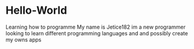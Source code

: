 # Hello-World
Learning how to programme 
My name is Jetice182 im a new programmer looking to learn different programming languages and and possibly create my owns apps
